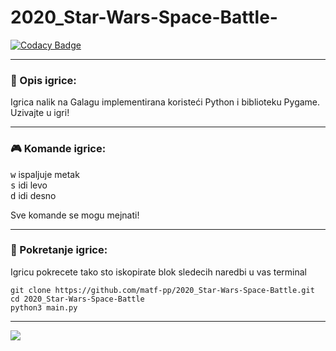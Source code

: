 # 2020_Star-Wars-Space-Battle-

[![Codacy Badge](https://api.codacy.com/project/badge/Grade/7dfc38663a2546049731cd28bb9f8019)](https://app.codacy.com/gh/matf-pp/2020_Star-Wars-Space-Battle?utm_source=github.com&utm_medium=referral&utm_content=matf-pp/2020_Star-Wars-Space-Battle&utm_campaign=Badge_Grade_Dashboard)

___

### :memo: Opis igrice:

Igrica nalik na Galagu implementirana koristeći Python i biblioteku Pygame.
Uzivajte u igri!
___

### :video_game: Komande igrice:

<kbd>w</kbd> ispaljuje metak <br>
<kbd>s</kbd> idi levo <br>
<kbd>d</kbd> idi desno <br>

Sve komande se mogu mejnati!
___

### :wrench: Pokretanje igrice:

Igricu pokrecete tako sto iskopirate blok sledecih naredbi u vas terminal 
```shell
git clone https://github.com/matf-pp/2020_Star-Wars-Space-Battle.git
cd 2020_Star-Wars-Space-Battle
python3 main.py
```
___

![](https://github.com/matf-pp/2020_Star-Wars-Space-Battle/blob/master/Screenshots/version-01-03.png)
